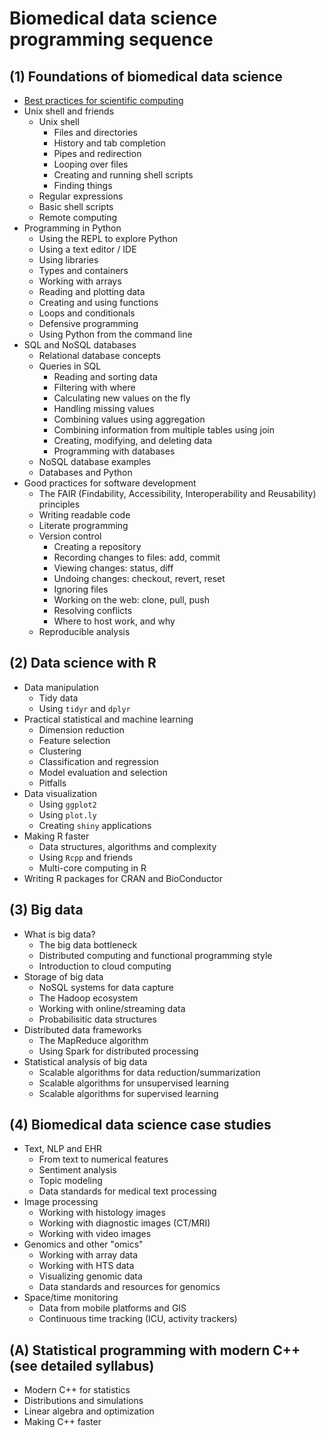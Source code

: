 # Biomedical data science programming sequence

## (1) Foundations of biomedical data science

- [Best practices for scientific computing](http://journals.plos.org/plosbiology/article?id=10.1371/journal.pbio.1001745)
- Unix shell and friends
    - Unix shell
        - Files and directories
        - History and tab completion
        - Pipes and redirection
        - Looping over files
        - Creating and running shell scripts
        - Finding things
    - Regular expressions
    - Basic shell scripts
    - Remote computing
- Programming in Python
    - Using the REPL to explore Python
    - Using a text editor / IDE
    - Using libraries
    - Types and containers
    - Working with arrays
    - Reading and plotting data
    - Creating and using functions
    - Loops and conditionals
    - Defensive programming
    - Using Python from the command line
- SQL and NoSQL databases
    - Relational database concepts
    - Queries in SQL
        - Reading and sorting data
        - Filtering with where
        - Calculating new values on the fly
        - Handling missing values
        - Combining values using aggregation
        - Combining information from multiple tables using join
        - Creating, modifying, and deleting data
        - Programming with databases
    - NoSQL database examples
    - Databases and Python
- Good practices for software development
    - The FAIR (Findability, Accessibility, Interoperability and Reusability) principles
    - Writing readable code
    - Literate programming
    - Version control
        - Creating a repository
        - Recording changes to files: add, commit
        - Viewing changes: status, diff
        - Undoing changes: checkout, revert, reset
        - Ignoring files
        - Working on the web: clone, pull, push
        - Resolving conflicts
        - Where to host work, and why
    - Reproducible analysis

## (2) Data science with R

- Data manipulation
    - Tidy data
    - Using `tidyr` and `dplyr`
- Practical statistical and machine learning
    - Dimension reduction
    - Feature selection
    - Clustering
    - Classification and regression
    - Model evaluation and selection
    - Pitfalls
- Data visualization
    - Using `ggplot2`
    - Using `plot.ly`
    - Creating `shiny` applications
- Making R faster
    - Data structures, algorithms and complexity
    - Using `Rcpp` and friends
    - Multi-core computing in R
- Writing R packages for CRAN and BioConductor

## (3) Big data

- What is big data?
  - The big data bottleneck
  - Distributed computing and functional programming style
  - Introduction to cloud computing
- Storage of big data
  - NoSQL systems for data capture
  - The Hadoop ecosystem
  - Working with online/streaming data
  - Probabilisitic data structures
- Distributed data frameworks
  - The MapReduce algorithm
  - Using Spark for distributed processing
- Statistical analysis of big data
  - Scalable algorithms for data reduction/summarization
  - Scalable algorithms for unsupervised learning
  - Scalable algorithms for supervised learning


## (4) Biomedical data science case studies

- Text, NLP and EHR
    - From text to numerical features
    - Sentiment analysis
    - Topic modeling
    - Data standards for medical text processing
- Image processing
    - Working with histology images
    - Working with diagnostic images (CT/MRI)
    - Working with video images
- Genomics and other "omics"
    - Working with array data
    - Working with HTS data
    - Visualizing genomic data
    - Data standards and resources for genomics
- Space/time monitoring
  - Data from mobile platforms and GIS
  - Continuous time tracking (ICU, activity trackers)

## (A) Statistical programming with modern C++ (see detailed syllabus)

- Modern C++ for statistics
- Distributions and simulations
- Linear algebra and optimization
- Making C++ faster
